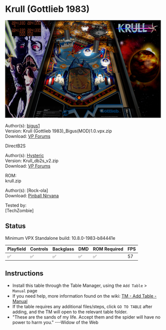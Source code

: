 ﻿# Krull (Gottlieb 1983)

![Table Preview](../../images/vpx-krull-preview.jpg)

Author(s): [bigus1](https://www.vpforums.org/index.php?showuser=107629)  
Version:  Krull (Gottlieb 1983)_Bigus(MOD)1.0.vpx.zip  
Download:  [VP Forums](https://www.vpforums.org/index.php?app=downloads&showfile=15479)

DirectB2S

Author(s): [Hysteric](https://www.vpforums.org/index.php?showuser=90173)  
Version: Krull_db2s_v2.zip  
Download:  [VP Forums](https://www.vpforums.org/index.php?app=downloads&showfile=10274)

ROM:  
krull.zip

Author(s): [Rock-ola]  
Download:  [Pinball Nirvana](https://pinballnirvana.com/forums/resources/krull.2011/)

Tested by:  
[TechZombie]

## Status 

Minimum VPX Standalone build: 10.8.0-1983-b84441e  

| Playfield | Controls | Backglass | DMD | ROM Required | FPS | 
|-----------|----------|-----------|-----|--------------|-----|
| :white_check_mark: | :white_check_mark: | :white_check_mark: | :white_check_mark: | :white_check_mark: | 57 |

## Instructions

- Install this table through the Table Manager, using the `Add Table` > `Manual` page
- If you need help, more information found on the wiki: [TM - Add Table - Manual](https://github.com/LegendsUnchained/vpx-standalone-alp4k/wiki/%5B04%5D-%F0%9F%A7%A1-TM-%E2%80%90-Other-Features#add-table---manual)
- If the table requires any additional files/steps, click `GO TO TABLE` after adding, and the TM will open to the relevant table folder.
- "These are the sands of my life. Accept them and the spider will have no power to harm you." ---Widow of the Web

